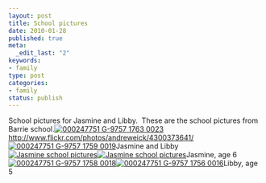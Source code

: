 ```yaml
--- 
layout: post
title: School pictures
date: 2010-01-28
published: true
meta: 
  _edit_last: "2"
keywords: 
- family
type: post
categories: 
- family
status: publish
---
```

School pictures for Jasmine and Libby.  These are the school pictures from Barrie school.[![000247751 G-9757 1763 0023](http://media.eick.us/2011/05/4301120550_6c900b41e5.jpg)](http://www.flickr.com/photos/andreweick/4301120550/)<http://www.flickr.com/photos/andreweick/4300373641/>[![000247751 G-9757 1759 0019](http://media.eick.us/2011/05/4300373641_bd80abdd79.jpg)](http://www.flickr.com/photos/andreweick/4300373641/)Jasmine and Libby[![Jasmine school pictures](http://media.eick.us/2011/05/4301121010_8fe8f19bc1.jpg)](http://www.flickr.com/photos/andreweick/4301121010/)[![Jasmine school pictures](http://media.eick.us/2011/05/4300374861_92ba3a7fae.jpg)](http://www.flickr.com/photos/andreweick/4300374861/)Jasmine, age 6[![000247751 G-9757 1758 0018](http://media.eick.us/2011/05/4301119656_b7106f6ce0.jpg)](http://www.flickr.com/photos/andreweick/4301119656/)[![000247751 G-9757 1756 0016](http://media.eick.us/2011/05/4300372887_db2d0287f1.jpg)](http://www.flickr.com/photos/andreweick/4300372887/)Libby, age 5
